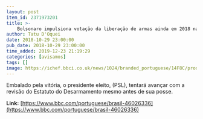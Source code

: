```yaml
---
layout: post
item_id: 2371973201
title: >-
    Bolsonaro impulsiona votação da liberação de armas ainda em 2018 na Câmara
author: Tatu D'Oquei
date: 2018-10-29 23:00:00
pub_date: 2018-10-29 23:00:00
time_added: 2019-12-23 21:19:29
categories: [avisamos]
tags: []
image: https://ichef.bbci.co.uk/news/1024/branded_portuguese/14F8C/production/_104100958_desarmamento.jpg
---
```


Embalado pela vitória, o presidente eleito, (PSL), tentará avançar com a revisão do Estatuto do Desarmamento mesmo antes de sua posse.

**Link:** [https://www.bbc.com/portuguese/brasil-46026336](https://www.bbc.com/portuguese/brasil-46026336)


